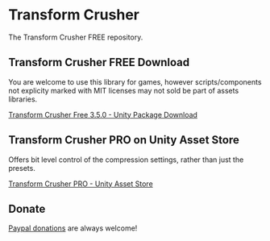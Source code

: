 # Transform Crusher
The Transform Crusher FREE repository.

## Transform Crusher FREE Download
You are welcome to use this library for games, however scripts/components not explicity marked with MIT licenses may not sold be part of assets libraries.

[Transform Crusher Free 3.5.0 - Unity Package Download](https://github.com/emotitron/TransformCrusher/blob/master/TC_3500_FREE.unitypackage?raw=true)

## Transform Crusher PRO on Unity Asset Store
Offers bit level control of the compression settings, rather than just the presets.

[Transform Crusher PRO - Unity Asset Store](https://assetstore.unity.com/packages/tools/network/transform-crusher-116587)

## Donate
[Paypal donations](https://paypal.me/emotitron?locale.x=en_US) are always welcome!
